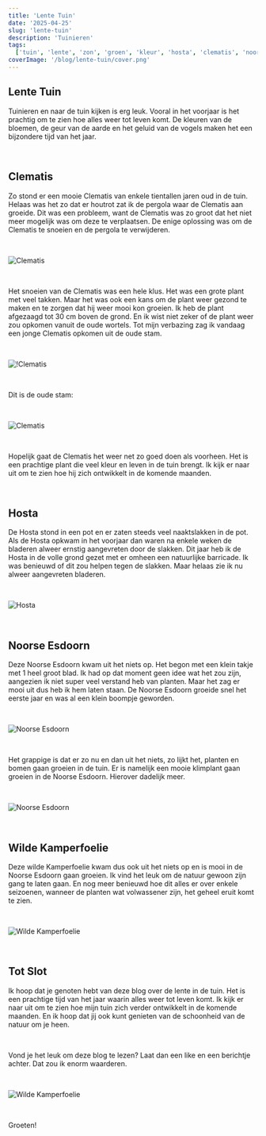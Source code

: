 ```yaml
---
title: 'Lente Tuin'
date: '2025-04-25'
slug: 'lente-tuin'
description: 'Tuinieren'
tags:
  ['tuin', 'lente', 'zon', 'groen', 'kleur', 'hosta', 'clematis', 'noorse esdoorn', 'kamperfoelie']
coverImage: '/blog/lente-tuin/cover.png'
---
```


## Lente Tuin

Tuinieren en naar de tuin kijken is erg leuk. Vooral in het voorjaar is het prachtig om te zien hoe alles weer tot leven komt. De kleuren van de bloemen, de geur van de aarde en het geluid van de vogels maken het een bijzondere tijd van het jaar.

<br>

## Clematis

Zo stond er een mooie Clematis van enkele tientallen jaren oud in de tuin. Helaas was het zo dat er houtrot zat ik de pergola waar de Clematis aan groeide. Dit was een probleem, want de Clematis was zo groot dat het niet meer mogelijk was om deze te verplaatsen. De enige oplossing was om de Clematis te snoeien en de pergola te verwijderen.

<br>

![Clematis](/blog/lente-tuin/clematis3.jpg)

<br>

Het snoeien van de Clematis was een hele klus. Het was een grote plant met veel takken. Maar het was ook een kans om de plant weer gezond te maken en te zorgen dat hij weer mooi kon groeien. Ik heb de plant afgezaagd tot 30 cm boven de grond. En ik wist niet zeker of de plant weer zou opkomen vanuit de oude wortels. Tot mijn verbazing zag ik vandaag een jonge Clematis opkomen uit de oude stam.

<br>

![!Clematis](/blog/lente-tuin/clematis2.jpg)

<br>

Dit is de oude stam:

<br>

![Clematis](/blog/lente-tuin/clematis.jpg)

<br>

Hopelijk gaat de Clematis het weer net zo goed doen als voorheen. Het is een prachtige plant die veel kleur en leven in de tuin brengt. Ik kijk er naar uit om te zien hoe hij zich ontwikkelt in de komende maanden.

<br>

## Hosta

De Hosta stond in een pot en er zaten steeds veel naaktslakken in de pot. Als de Hosta opkwam in het voorjaar dan waren na enkele weken de bladeren alweer ernstig aangevreten door de slakken. Dit jaar heb ik de Hosta in de volle grond gezet met er omheen een natuurlijke barricade. Ik was benieuwd of dit zou helpen tegen de slakken. Maar helaas zie ik nu alweer aangevreten bladeren.

<br>

![Hosta](/blog/lente-tuin/hosta.jpg)

<br>

## Noorse Esdoorn

Deze Noorse Esdoorn kwam uit het niets op. Het begon met een klein takje met 1 heel groot blad. Ik had op dat moment geen idee wat het zou zijn, aangezien ik niet super veel verstand heb van planten. Maar het zag er mooi uit dus heb ik hem laten staan. De Noorse Esdoorn groeide snel het eerste jaar en was al een klein boompje geworden.

<br>

![Noorse Esdoorn](/blog/lente-tuin/esdoorn.jpg)

<br>

Het grappige is dat er zo nu en dan uit het niets, zo lijkt het, planten en bomen gaan groeien in de tuin. Er is namelijk een mooie klimplant gaan groeien in de Noorse Esdoorn. Hierover dadelijk meer.

<br>

![Noorse Esdoorn](/blog/lente-tuin/esdoorn2.jpg)

<br>

## Wilde Kamperfoelie

Deze wilde Kamperfoelie kwam dus ook uit het niets op en is mooi in de Noorse Esdoorn gaan groeien. Ik vind het leuk om de natuur gewoon zijn gang te laten gaan. En nog meer benieuwd hoe dit alles er over enkele seizoenen, wanneer de planten wat volwassener zijn, het geheel eruit komt te zien.

<br>

![Wilde Kamperfoelie](/blog/lente-tuin/kamperfoelie.jpg)

<br>

## Tot Slot

Ik hoop dat je genoten hebt van deze blog over de lente in de tuin. Het is een prachtige tijd van het jaar waarin alles weer tot leven komt. Ik kijk er naar uit om te zien hoe mijn tuin zich verder ontwikkelt in de komende maanden. En ik hoop dat jij ook kunt genieten van de schoonheid van de natuur om je heen.

<br>

Vond je het leuk om deze blog te lezen? Laat dan een like en een berichtje achter. Dat zou ik enorm waarderen.

<br>

![Wilde Kamperfoelie](/blog/lente-tuin/overview.jpg)

<br>

Groeten!
